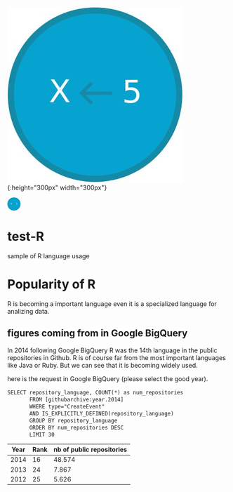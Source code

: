 ![légende](/img/badge1.jpg){:height="300px" width="300px"}

<img src="/img/badge1.jpg" alt="alt text" style="width: 30px; height: 30px">

# test-R
sample of R language usage

# Popularity of R

R is becoming a important language even it is a specialized language for analizing data.


## figures coming from in Google BigQuery

In 2014 following Google BigQuery R was the 14th language in the public repositories in Github.
R is of course far from the most important languages like Java or Ruby.
But we can see that it is becoming widely used. 

here is the request in Google BigQuery (please select the good year).
```
SELECT repository_language, COUNT(*) as num_repositories
       FROM [githubarchive:year.2014]
       WHERE type="CreateEvent"
       AND IS_EXPLICITLY_DEFINED(repository_language)
       GROUP BY repository_language
       ORDER BY num_repositories DESC
       LIMIT 30
```

| Year | Rank | nb of public repositories |
| -----|------|---------------------------|
| 2014 | 16   | 48.574                    |
| 2013 | 24   | 7.867                     |
| 2012 | 25   | 5.626                     |   
